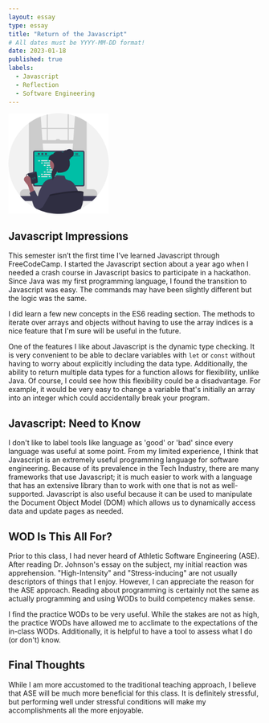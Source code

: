 ```yaml
---
layout: essay
type: essay
title: "Return of the Javascript"
# All dates must be YYYY-MM-DD format!
date: 2023-01-18
published: true
labels:
  - Javascript
  - Reflection
  - Software Engineering
---
```


<img width="200px" class="rounded float-start pe-4" src="../img/essays/woman-coding.png">


## Javascript Impressions

This semester isn’t the first time I’ve learned Javascript through FreeCodeCamp. I started the Javascript section about a year ago when I needed a crash course in Javascript basics to participate in a hackathon. Since Java was my first programming language, I found the transition to Javascript was easy. The commands may have been slightly different but the logic was the same. 

I did learn a few new concepts in the ES6 reading section.  The methods to iterate over arrays and objects without having to use the array indices is a nice feature that I'm sure will be useful in the future.

One of the features I like about Javascript is the dynamic type checking. It is very convenient to be able to declare variables with ```let``` or ```const``` without having to worry about explicitly including the data type. Additionally, the ability to return multiple data types for a function allows for flexibility, unlike Java. Of course, I could see how this flexibility could be a disadvantage. For example, it would be very easy to change a variable that's initially an array into an integer which could accidentally break your program. 

## Javascript: Need to Know

I don't like to label tools like language as 'good' or 'bad' since every language was useful at some point. From my limited experience, I think that Javascript is an extremely useful programming language for software engineering. Because of its prevalence in the Tech Industry, there are many frameworks that use Javascript; it is much easier to work with a language that has an extensive library than to work with one that is not as well-supported. Javascript is also useful because it can be used to manipulate the Document Object Model (DOM) which allows us to dynamically access data and update pages as needed. 

## WOD Is This All For?

Prior to this class, I had never heard of Athletic Software Engineering (ASE). After reading Dr. Johnson's essay on the subject, my initial reaction was apprehension. "High-Intensity" and "Stress-inducing" are not usually descriptors of things that I enjoy. However, I can appreciate the reason for the ASE approach. Reading about programming is certainly not the same as actually programming and using WODs to build competency makes sense.

I find the practice WODs to be very useful. While the stakes are not as high, the practice WODs have allowed me to acclimate to the expectations of the in-class WODs. Additionally, it is helpful to have a tool to assess what I do (or don't) know. 

## Final Thoughts

While I am more accustomed to the traditional teaching approach, I believe that ASE will be much more beneficial for this class. It is definitely stressful, but performing well under stressful conditions will make my accomplishments all the more enjoyable.
